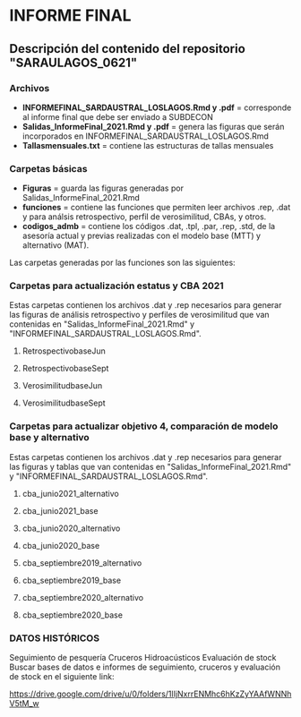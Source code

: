 # INFORME FINAL


## Descripción del contenido del repositorio "SARAULAGOS_0621"

### Archivos
- **INFORMEFINAL_SARDAUSTRAL_LOSLAGOS.Rmd y .pdf**  = corresponde al informe final que debe ser enviado a SUBDECON
- **Salidas_InformeFinal_2021.Rmd y .pdf** = genera las figuras que serán incorporados en INFORMEFINAL_SARDAUSTRAL_LOSLAGOS.Rmd
- **Tallasmensuales.txt** = contiene las estructuras de tallas mensuales

### Carpetas básicas
- **Figuras** = guarda las figuras generadas por Salidas_InformeFinal_2021.Rmd 
- **funciones** = contiene las funciones que permiten leer archivos .rep, .dat y para análsis retrospectivo, perfil de verosimilitud, CBAs, y otros.
- **codigos_admb** = contiene los códigos .dat, .tpl, .par, .rep, .std, de la asesoría actual y previas realizadas con el modelo base (MTT) y alternativo (MAT).



Las carpetas generadas por las funciones son las siguientes:

### Carpetas para actualización estatus y CBA 2021
Estas carpetas contienen los archivos .dat y .rep necesarios para generar las figuras de análisis retrospectivo y perfiles de verosimilitud  que van contenidas en "Salidas_InformeFinal_2021.Rmd" y "INFORMEFINAL_SARDAUSTRAL_LOSLAGOS.Rmd".

1. RetrospectivobaseJun
2. RetrospectivobaseSept

3. VerosimilitudbaseJun
4. VerosimilitudbaseSept

### Carpetas para actualizar objetivo 4, comparación de modelo base y alternativo

Estas carpetas contienen los archivos .dat y .rep necesarios para generar las figuras y tablas que van contenidas en "Salidas_InformeFinal_2021.Rmd" y "INFORMEFINAL_SARDAUSTRAL_LOSLAGOS.Rmd".

1. cba_junio2021_alternativo
2. cba_junio2021_base

3. cba_junio2020_alternativo
4. cba_junio2020_base

5. cba_septiembre2019_alternativo
6. cba_septiembre2019_base

7. cba_septiembre2020_alternativo
8. cba_septiembre2020_base

### DATOS HISTÓRICOS

Seguimiento de pesquería
Cruceros Hidroacústicos
Evaluación de stock
Buscar bases de datos e informes de seguimiento, cruceros y evaluación de stock en el siguiente link:

https://drive.google.com/drive/u/0/folders/1lIjNxrrENMhc6hKzZyYAAfWNNhV5tM_w





